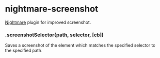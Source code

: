 nightmare-screenshot
================

[Nightmare](https://github.com/segmentio/nightmare) plugin for improved screenshot.

### .screenshotSelector(path, selector, [cb])

Saves a screenshot of the element which matches the specified selector to the specified path.

